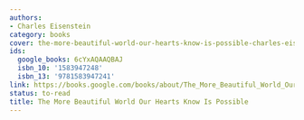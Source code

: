 ```yaml
---
authors:
- Charles Eisenstein
category: books
cover: the-more-beautiful-world-our-hearts-know-is-possible-charles-eisenstein.jpg
ids:
  google_books: 6cYxAQAAQBAJ
  isbn_10: '1583947248'
  isbn_13: '9781583947241'
link: https://books.google.com/books/about/The_More_Beautiful_World_Our_Hearts_Know.html?hl=&id=6cYxAQAAQBAJ
status: to-read
title: The More Beautiful World Our Hearts Know Is Possible
---
```

